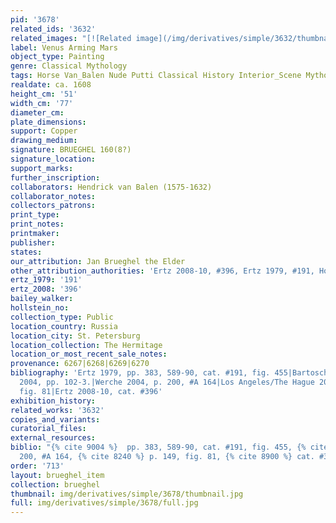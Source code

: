 ```yaml
---
pid: '3678'
related_ids: '3632'
related_images: "[![Related image](/img/derivatives/simple/3632/thumbnail.jpg)](/brughel/3632)"
label: Venus Arming Mars
object_type: Painting
genre: Classical Mythology
tags: Horse Van_Balen Nude Putti Classical History Interior_Scene Mythological Armor
realdate: ca. 1608
height_cm: '51'
width_cm: '77'
diameter_cm: 
plate_dimensions: 
support: Copper
drawing_medium: 
signature: BRUEGHEL 160(8?)
signature_location: 
support_marks: 
further_inscription: 
collaborators: Hendrick van Balen (1575-1632)
collaborator_notes: 
collectors_patrons: 
print_type: 
print_notes: 
printmaker: 
publisher: 
states: 
our_attribution: Jan Brueghel the Elder
other_attribution_authorities: 'Ertz 2008-10, #396, Ertz 1979, #191, Honig database'
ertz_1979: '191'
ertz_2008: '396'
bailey_walker: 
hollstein_no: 
collection_type: Public
location_country: Russia
location_city: St. Petersburg
location_collection: The Hermitage
location_or_most_recent_sale_notes: 
provenance: 6267|6268|6269|6270
bibliography: 'Ertz 1979, pp. 383, 589-90, cat. #191, fig. 455|Bartoschek & Vogtherr
  2004, pp. 102-3.|Werche 2004, p. 200, #A 164|Los Angeles/The Hague 2006, p. 149,
  fig. 81|Ertz 2008-10, cat. #396'
exhibition_history: 
related_works: '3632'
copies_and_variants: 
curatorial_files: 
external_resources: 
biblio: "{% cite 9004 %}  pp. 383, 589-90, cat. #191, fig. 455, {% cite 8912 %} p.
  200, #A 164, {% cite 8240 %} p. 149, fig. 81, {% cite 8900 %} cat. #396"
order: '713'
layout: brueghel_item
collection: brueghel
thumbnail: img/derivatives/simple/3678/thumbnail.jpg
full: img/derivatives/simple/3678/full.jpg
---
```

